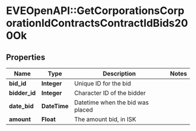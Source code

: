 # EVEOpenAPI::GetCorporationsCorporationIdContractsContractIdBids200Ok

## Properties
Name | Type | Description | Notes
------------ | ------------- | ------------- | -------------
**bid_id** | **Integer** | Unique ID for the bid | 
**bidder_id** | **Integer** | Character ID of the bidder | 
**date_bid** | **DateTime** | Datetime when the bid was placed | 
**amount** | **Float** | The amount bid, in ISK | 


